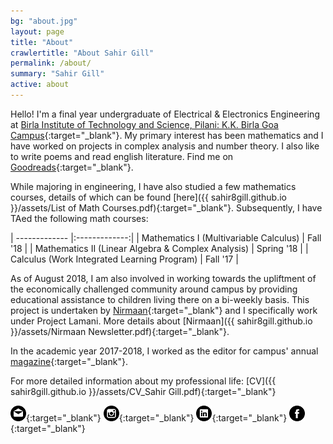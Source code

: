 ```yaml
---
bg: "about.jpg"
layout: page
title: "About"
crawlertitle: "About Sahir Gill"
permalink: /about/
summary: "Sahir Gill"
active: about
---
```


Hello! I'm a final year undergraduate of Electrical & Electronics Engineering at [Birla Institute of Technology and Science, Pilani: K.K. Birla Goa Campus](http://www.bits-pilani.ac.in/Goa/index.aspx "Institute Homepage"){:target="_blank"}. My primary interest has been mathematics and I have worked on projects in complex analysis and number theory. I also like to write poems and read english literature. Find me on [Goodreads](https://www.goodreads.com/user/show/60278331-sahir-gill "opens in new tab"){:target="_blank"}.

While majoring in engineering, I have also studied a few mathematics courses, details of which can be found [here]({{ sahir8gill.github.io }}/assets/List of Math Courses.pdf){:target="_blank"}. Subsequently, I have TAed the following math courses:

| ------------- |:-------------:|
| Mathematics I (Multivariable Calculus)      | Fall '18 |
| Mathematics II (Linear Algebra & Complex Analysis)      | Spring '18     |
| Calculus (Work Integrated Learning Program) | Fall '17      |


As of August 2018, I am also involved in working towards the upliftment of the economically challenged community around campus by providing educational assistance to children living there on a bi-weekly basis. This project is undertaken by [Nirmaan](https://www.facebook.com/goanirmaan/ "Facebook Page"){:target="_blank"} and I specifically work under Project Lamani. More details about [Nirmaan]({{ sahir8gill.github.io }}/assets/Nirmaan Newsletter.pdf){:target="_blank"}.

In the academic year 2017-2018, I worked as the editor for campus' annual [magazine](http://www.bits-pilani.ac.in/Uploads/Goa_Upload/SIZZLING_SANDS_2016-2017.pdf "Read"){:target="_blank"}.

For more detailed information about my professional life: [CV]({{ sahir8gill.github.io }}/assets/CV_Sahir Gill.pdf){:target="_blank"}

<!-- display the social media buttons in your README -->

[![Foo](mail.png)](mailto:sahirgill8@gmail.com){:target="_blank"} [![Foo](insta.png)](https://www.instagram.com/sahir8gill/){:target="_blank"} [![Foo](linkin.png)](https://www.linkedin.com/in/sahir8gill){:target="_blank"} [![Foo](fb.png)](https://www.facebook.com/sahir.gill.35){:target="_blank"}